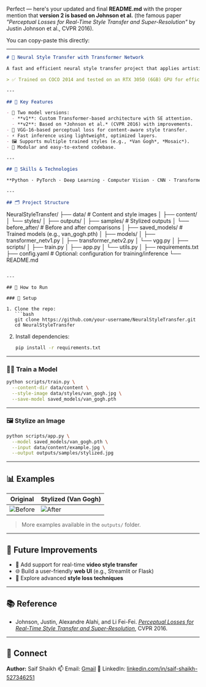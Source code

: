 Perfect — here's your updated and final **README.md** with the proper mention that **version 2 is based on Johnson et al.** (the famous paper *"Perceptual Losses for Real-Time Style Transfer and Super-Resolution"* by Justin Johnson et al., CVPR 2016).

You can copy-paste this directly:

---

```markdown
# 🎨 Neural Style Transfer with Transformer Network

A fast and efficient neural style transfer project that applies artistic styles to images using a Transformer-based deep learning architecture. Designed for real-time performance, the model incorporates **depthwise-separable convolutions**, **residual connections**, **SE attention**, and **VGG-based perceptual loss** for high-quality results.

> ✅ Trained on COCO 2014 and tested on an RTX 3050 (6GB) GPU for efficient, real-time inference.

---

## 📌 Key Features

- 🔁 Two model versions:
  - **v1**: Custom Transformer-based architecture with SE attention.
  - **v2**: Based on *Johnson et al.* (CVPR 2016) with improvements.
- 🧠 VGG-16-based perceptual loss for content-aware style transfer.
- ⚡ Fast inference using lightweight, optimized layers.
- 🖼️ Supports multiple trained styles (e.g., *Van Gogh*, *Mosaic*).
- 🧰 Modular and easy-to-extend codebase.

---

## 🧪 Skills & Technologies

**Python · PyTorch · Deep Learning · Computer Vision · CNN · Transformer Networks · Style Transfer · Perceptual Loss · GPU Acceleration**

---

## 🗂️ Project Structure

```

NeuralStyleTransfer/
├── data/               # Content and style images
│   ├── content/
│   └── styles/
│
├── outputs/
│   ├── samples/        # Stylized outputs
│   └── before\_after/   # Before and after comparisons
│
├── saved\_models/       # Trained models (e.g., van\_gogh.pth)
│
├── models/
│   ├── transformer\_netv1.py
│   ├── transformer\_netv2.py
│   └── vgg.py
│
├── scripts/
│   ├── train.py
│   ├── app.py
│   └── utils.py
│
├── requirements.txt
├── config.yaml         # Optional: configuration for training/inference
└── README.md

````

---

## 🚀 How to Run

### 🔧 Setup

1. Clone the repo:
   ```bash
   git clone https://github.com/your-username/NeuralStyleTransfer.git
   cd NeuralStyleTransfer
````

2. Install dependencies:

   ```bash
   pip install -r requirements.txt
   ```

---

### 🏋️‍♀️ Train a Model

```bash
python scripts/train.py \
  --content-dir data/content \
  --style-image data/styles/van_gogh.jpg \
  --save-model saved_models/van_gogh.pth
```

---

### 🖼️ Stylize an Image

```bash
python scripts/app.py \
  --model saved_models/van_gogh.pth \
  --input data/content/example.jpg \
  --output outputs/samples/stylized.jpg
```

---

## 📊 Examples

| Original                                   | Stylized (Van Gogh)                      |
| ------------------------------------------ | ---------------------------------------- |
| ![Before](outputs/before_after/before.jpg) | ![After](outputs/before_after/after.jpg) |

> More examples available in the `outputs/` folder.

---

## 🧠 Future Improvements

* 🎥 Add support for real-time **video style transfer**
* 🌐 Build a user-friendly **web UI** (e.g., Streamlit or Flask)
* 🧪 Explore advanced **style loss techniques**

---

## 📚 Reference

* Johnson, Justin, Alexandre Alahi, and Li Fei-Fei.
  [*Perceptual Losses for Real-Time Style Transfer and Super-Resolution*](https://arxiv.org/abs/1603.08155), CVPR 2016.

---

## 🤝 Connect

**Author:** Saif Shaikh
📫 Email: [Gmail](mailto:saif81868@gmail.com)
🔗 LinkedIn: [linkedin.com/in/saif-shaikh-527346251](https://www.linkedin.com/in/saif-shaikh-527346251)

```
